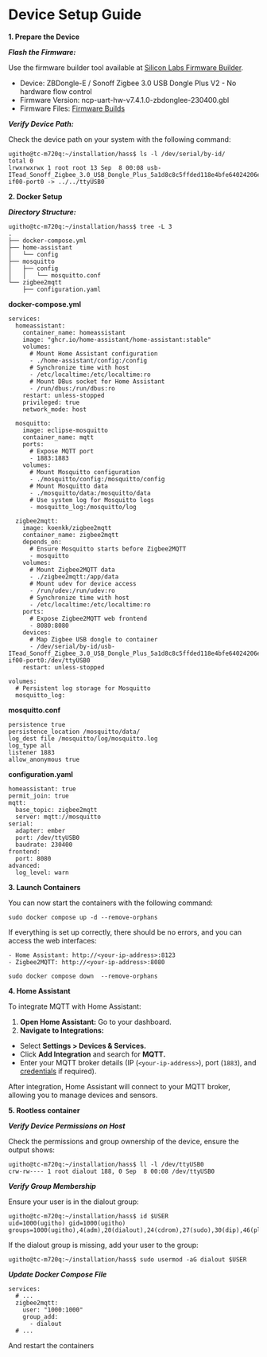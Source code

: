 # Device Setup Guide
**1. Prepare the Device**

***Flash the Firmware:***

Use the firmware builder tool available at [Silicon Labs Firmware Builder](https://darkxst.github.io/silabs-firmware-builder/).

- Device: ZBDongle-E / Sonoff Zigbee 3.0 USB Dongle Plus V2 - No hardware flow control
- Firmware Version: ncp-uart-hw-v7.4.1.0-zbdonglee-230400.gbl
- Firmware Files: [Firmware Builds](https://github.com/darkxst/silabs-firmware-builder/tree/main/firmware_builds/zbdonglee)


***Verify Device Path:***

Check the device path on your system with the following command:
```
ugitho@tc-m720q:~/installation/hass$ ls -l /dev/serial/by-id/
total 0
lrwxrwxrwx 1 root root 13 Sep  8 00:08 usb-ITead_Sonoff_Zigbee_3.0_USB_Dongle_Plus_5a1d8c8c5ffded118e4bfe64024206e6-if00-port0 -> ../../ttyUSB0
```

**2. Docker Setup**

***Directory Structure:***
```
ugitho@tc-m720q:~/installation/hass$ tree -L 3
.
├── docker-compose.yml
├── home-assistant
│   └── config
├── mosquitto
│   ├── config
│   │   └── mosquitto.conf
└── zigbee2mqtt
    ├── configuration.yaml
```

****docker-compose.yml****
```
services:
  homeassistant:
    container_name: homeassistant
    image: "ghcr.io/home-assistant/home-assistant:stable"
    volumes:
      # Mount Home Assistant configuration
      - ./home-assistant/config:/config
      # Synchronize time with host
      - /etc/localtime:/etc/localtime:ro
      # Mount DBus socket for Home Assistant
      - /run/dbus:/run/dbus:ro
    restart: unless-stopped
    privileged: true
    network_mode: host

  mosquitto:
    image: eclipse-mosquitto
    container_name: mqtt
    ports:
      # Expose MQTT port
      - 1883:1883
    volumes:
      # Mount Mosquitto configuration
      - ./mosquitto/config:/mosquitto/config
      # Mount Mosquitto data
      - ./mosquitto/data:/mosquitto/data
      # Use system log for Mosquitto logs
      - mosquitto_log:/mosquitto/log

  zigbee2mqtt:
    image: koenkk/zigbee2mqtt
    container_name: zigbee2mqtt
    depends_on:
      # Ensure Mosquitto starts before Zigbee2MQTT
      - mosquitto
    volumes:
      # Mount Zigbee2MQTT data
      - ./zigbee2mqtt:/app/data
      # Mount udev for device access
      - /run/udev:/run/udev:ro
      # Synchronize time with host
      - /etc/localtime:/etc/localtime:ro
    ports:
      # Expose Zigbee2MQTT web frontend
      - 8080:8080
    devices:
      # Map Zigbee USB dongle to container
      - /dev/serial/by-id/usb-ITead_Sonoff_Zigbee_3.0_USB_Dongle_Plus_5a1d8c8c5ffded118e4bfe64024206e6-if00-port0:/dev/ttyUSB0
    restart: unless-stopped

volumes:
  # Persistent log storage for Mosquitto
  mosquitto_log:
```


****mosquitto.conf****
```
persistence true
persistence_location /mosquitto/data/
log_dest file /mosquitto/log/mosquitto.log
log_type all
listener 1883
allow_anonymous true
```

****configuration.yaml****

```
homeassistant: true
permit_join: true
mqtt:
  base_topic: zigbee2mqtt
  server: mqtt://mosquitto
serial:
  adapter: ember
  port: /dev/ttyUSB0
  baudrate: 230400
frontend:
  port: 8080
advanced:
  log_level: warn
```

**3. Launch Containers**

You can now start the containers with the following command:

```
sudo docker compose up -d --remove-orphans
```
If everything is set up correctly, there should be no errors, and you can access the web interfaces:

```
- Home Assistant: http://<your-ip-address>:8123
- Zigbee2MQTT: http://<your-ip-address>:8080
```


```
sudo docker compose down  --remove-orphans
```
**4. Home Assistant**

To integrate MQTT with Home Assistant:

1. **Open Home Assistant:** Go to your dashboard.
2. **Navigate to Integrations:**
  - Select **Settings > Devices & Services.**
  - Click **Add Integration** and search for **MQTT.**
  - Enter your MQTT broker details (IP (```<your-ip-address>```), port (```1883```), and [credentials](https://github.com/vvatelot/mosquitto-docker-compose/blob/main/README.md) if required).

After integration, Home Assistant will connect to your MQTT broker, allowing you to manage devices and sensors.

**5. Rootless container**

***Verify Device Permissions on Host***

Check the permissions and group ownership of the device, ensure the output shows:
```
ugitho@tc-m720q:~/installation/hass$ ll -l /dev/ttyUSB0
crw-rw---- 1 root dialout 188, 0 Sep  8 00:08 /dev/ttyUSB0
```

***Verify Group Membership***

Ensure your user is in the dialout group:
```
ugitho@tc-m720q:~/installation/hass$ id $USER
uid=1000(ugitho) gid=1000(ugitho) groups=1000(ugitho),4(adm),20(dialout),24(cdrom),27(sudo),30(dip),46(plugdev),100(users),114(lpadmin),125(libvirt)
```

If the dialout group is missing, add your user to the group:
```
ugitho@tc-m720q:~/installation/hass$ sudo usermod -aG dialout $USER
```

***Update Docker Compose File***

```
services:
  # ...
  zigbee2mqtt:
    user: "1000:1000"
    group_add:
      - dialout
  # ...
```

And restart the containers
